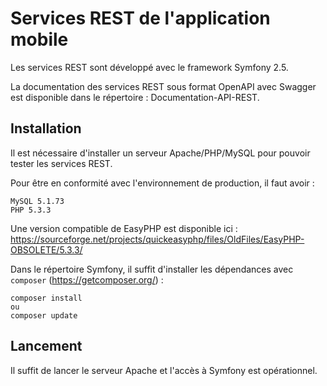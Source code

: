 # Services REST de l'application mobile

Les services REST sont développé avec le framework Symfony 2.5.

La documentation des services REST sous format OpenAPI avec Swagger est disponible dans le répertoire : Documentation-API-REST.

## Installation

Il est nécessaire d'installer un serveur Apache/PHP/MySQL pour pouvoir tester les services REST.

Pour être en conformité avec l'environnement de production, il faut avoir :
```
MySQL 5.1.73
PHP 5.3.3
```

Une version compatible de EasyPHP est disponible ici : https://sourceforge.net/projects/quickeasyphp/files/OldFiles/EasyPHP-OBSOLETE/5.3.3/

Dans le répertoire Symfony, il suffit d'installer les dépendances avec ```composer``` (https://getcomposer.org/) :
```
composer install
ou
composer update
```

## Lancement

Il suffit de lancer le serveur Apache et l'accès à Symfony est opérationnel.